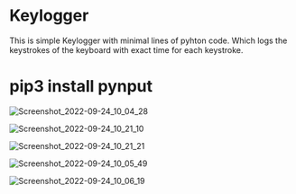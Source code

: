 # Keylogger

This is simple Keylogger with minimal lines of pyhton code.
Which logs the keystrokes of the keyboard with exact time for each keystroke.

# pip3 install pynput

![Screenshot_2022-09-24_10_04_28](https://user-images.githubusercontent.com/60318943/192103213-63d987c5-d555-406d-adbd-44be87340022.png)

![Screenshot_2022-09-24_10_21_10](https://user-images.githubusercontent.com/60318943/192103229-ef24753b-45d6-462c-97b1-513248214d57.png)

![Screenshot_2022-09-24_10_21_21](https://user-images.githubusercontent.com/60318943/192103233-da8c0bd0-a837-4169-9ee9-96b5368659dc.png)

![Screenshot_2022-09-24_10_05_49](https://user-images.githubusercontent.com/60318943/192103234-1f0d6e13-7541-493d-9325-d3cb3cfaa3ef.png)

![Screenshot_2022-09-24_10_06_19](https://user-images.githubusercontent.com/60318943/192103238-c389ec5a-d3da-44aa-8af0-6107a9b13312.png)
